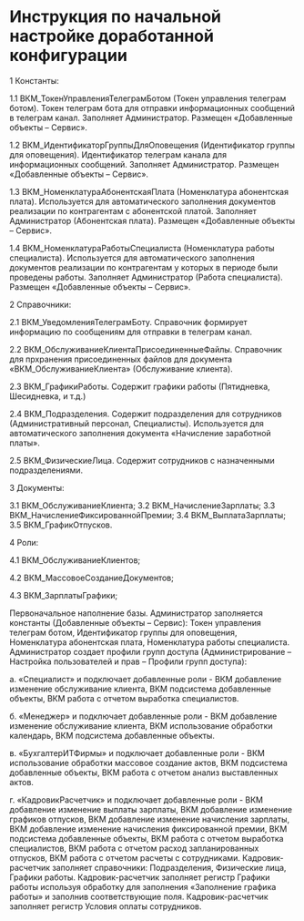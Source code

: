 # Инструкция по начальной настройке доработанной конфигурации
1 Константы:

1.1 ВКМ_ТокенУправленияТелеграмБотом (Токен управления телеграм ботом). Токен телеграм бота для отправки информационных сообщений в телеграм канал. Заполняет Администратор. Размещен «Добавленные объекты – Сервис».

1.2 ВКМ_ИдентификаторГруппыДляОповещения (Идентификатор группы для оповещения). Идентификатор телеграм канала для информационных сообщений. Заполняет Администратор. Размещен «Добавленные объекты – Сервис».

1.3 ВКМ_НоменклатураАбонентскаяПлата (Номенклатура абонентская плата). Используется для автоматического заполнения документов реализации по контрагентам с абонентской платой. Заполняет Администратор (Абонентская плата). Размещен «Добавленные объекты – Сервис».

1.4 ВКМ_НоменклатураРаботыСпециалиста (Номенклатура работы специалиста). Используется для автоматического заполнения документов реализации по контрагентам у которых в периоде были проведены работы. Заполняет Администратор (Работа специалиста). Размещен «Добавленные объекты – Сервис».

2 Справочники:

2.1 ВКМ_УведомленияТелеграмБоту. Справочник формирует информацию по сообщениям для отправки в телеграм канал.

2.2 ВКМ_ОбслуживаниеКлиентаПрисоединенныеФайлы. Справочник для прхранения присоединенных файлов для документа «ВКМ_ОбслуживаниеКлиента» (Обслуживание клиента).

2.3 ВКМ_ГрафикиРаботы. Содержит графики работы (Пятидневка, Шесидневка, и т.д.)

2.4 ВКМ_Подразделения. Содержит подразделения для сотрудников (Административный персонал, Специалисты). Используется для автоматического заполнения документа «Начисление заработной платы».

2.5 ВКМ_ФизическиеЛица. Содержит сотрудников с назначенными подразделениями.

3 Документы:

3.1 ВКМ_ОбслуживаниеКлиента; 3.2 ВКМ_НачислениеЗарплаты; 3.3 ВКМ_НачислениеФиксированнойПремии; 3.4 ВКМ_ВыплатаЗарплаты; 3.5 ВКМ_ГрафикОтпусков.

4 Роли:

4.1 ВКМ_ОбслуживаниеКлиентов;

4.2 ВКМ_МассовоеСозданиеДокументов;

4.3 ВКМ_ЗарплатыГрафики;

Первоначальное наполнение базы.
    Администратор заполняется константы (Добавленные объекты – Сервис): Токен управления телеграм ботом, 
    Идентификатор группы для оповещения, Номенклатура абонентская плата, Номенклатура работы специалиста.
    Администратор создает профили групп доступа (Администрирование – Настройка пользователей и прав – Профили групп доступа):

а. «Специалист» и подключает добавленные роли - ВКМ добавление изменение обслуживание клиента, ВКМ подсистема добавленные объекты, 
    ВКМ работа с отчетом выработка специалистов.

б. «Менеджер» и подключает добавленные роли - ВКМ добавление изменение обслуживание клиента, ВКМ использование обработки календарь, 
    ВКМ подсистема добавленные объекты.

в. «БухгалтерИТФирмы» и подключает добавленные роли - ВКМ использование обработки массовое создание актов, ВКМ подсистема добавленные объекты, 
    ВКМ работа с отчетом анализ выставленных актов.

г. «КадровикРасчетчик» и подключает добавленные роли - ВКМ добавление изменение выплаты зарплаты, ВКМ добавление изменение графиков отпусков, 
    ВКМ добавление изменение начисления зарплаты, ВКМ добавление изменение начисления фиксированной премии, ВКМ подсистема добавленные объекты,
    ВКМ работа с отчетом выработка специалистов, ВКМ работа с отчетом расход запланированных отпусков, ВКМ работа с отчетом расчеты с сотрудниками.
    Кадровик-расчетчик заполняет справочники: Подразделения, Физические лица, Графики работы.
    Кадровик-расчетчик заполняет регистр Графики работы используя обработку для заполнения «Заполнение графика работы» и заполнив соответствующие поля.
    Кадровик-расчетчик заполняет регистр Условия оплаты сотрудников.


